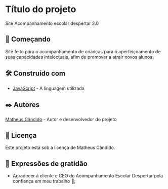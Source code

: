 # Título do projeto

Site Acompanhamento escolar despertar 2.0

## 🚀 Começando

Site feito para o acompanhamento de crianças para o aperfeiçoamento de suas capacidades intelectuais, afim de promover a atrair novos alunos.

## 🛠️ Construído com

* [JavaScript](https://developer.oracle.com/pt-BR/languages/javascript.html) - A linguagem utilizada

## ✒️ Autores

[Matheus Cândido](https://www.linkedin.com/in/matheus-c%C3%A2ndido-497621271/) - Autor e desenvolvedor do projeto

## 📄 Licença

Este projeto está sob a licença de Matheus Cândido.

## 🎁 Expressões de gratidão

* Agradecer á cliente e CEO do Acompanhamento Escolar Despertar pela confiança em meu trabalho 📢;
